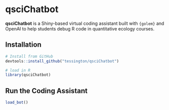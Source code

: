 
<!-- README.md is generated from README.Rmd. Please edit that file -->

# qsciChatbot

**qsciChatbot** is a Shiny-based virtual coding assistant built with
`{golem}` and OpenAI to help students debug R code in quantitative
ecology courses.

## Installation

``` r
# Install from GitHub
devtools::install_github("tessington/qsciChatbot")

# load in R
library(qsciChatbot)
```

## Run the Coding Assistant

``` r
load_bot()
```
